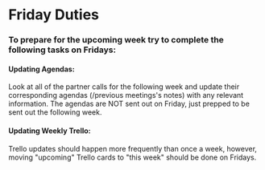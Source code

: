 # Friday Duties

### To prepare for the upcoming week try to complete the following tasks on Fridays:

#### Updating Agendas:
Look at all of the partner calls for the following week and update their corresponding agendas (/previous meetings's notes) with any relevant information. The agendas are NOT sent out on Friday, just prepped to be sent out the following week. 


#### Updating Weekly Trello:
Trello updates should happen more frequently than once a week, however, moving "upcoming" Trello cards to "this week" should be done on Fridays. 
